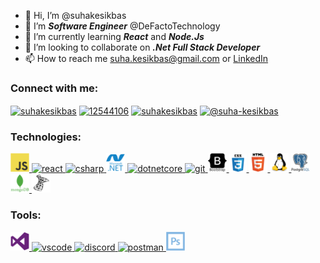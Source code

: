 - 👋 Hi, I’m @suhakesikbas
- 👀 I’m ***Software Engineer*** @DeFactoTechnology
- 🌱 I’m currently learning ***React*** and ***Node.Js***
- 💞️ I’m looking to collaborate on ***.Net Full Stack Developer***
- 📫 How to reach me [suha.kesikbas@gmail.com](mailto:suha.kesikbas@gmail.com) or [LinkedIn](https://tr.linkedin.com/in/suhakesikbas)

<h3 align="left">Connect with me:</h3>
<p align="left">
<a href="https://www.linkedin.com/in/suhakesikbas/" target="blank" rel=”noopener”><img align="center" src="https://cdns.iconmonstr.com/wp-content/releases/preview/2012/240/iconmonstr-linkedin-3.png" alt="suhakesikbas" height="30" width="30" /></a>
<a href="https://stackoverflow.com/users/12587470/suha-kesikbas" target="blank" rel=”noopener”><img align="center" src="https://upload.wikimedia.org/wikipedia/commons/thumb/e/ef/Stack_Overflow_icon.svg/768px-Stack_Overflow_icon.svg.png" alt="12544106" height="45" width="45" /></a>
<a href="https://www.instagram.com/suhakesikbas" target="blank" rel=”noopener”><img align="center" src="https://upload.wikimedia.org/wikipedia/commons/thumb/e/e7/Instagram_logo_2016.svg/1200px-Instagram_logo_2016.svg.png" alt="suhakesikbas" height="30" width="30" /></a>
<a href="https://suha-kesikbas.medium.com/" target="blank" rel=”noopener”><img align="center" src="https://cdn.jsdelivr.net/npm/simple-icons@3.0.1/icons/medium.svg" alt="@suha-kesikbas" height="30" width="40" /></a>
</p>

<h3 align="left">Technologies:</h3>
<p align="left"> 
<a href="https://developer.mozilla.org/en-US/docs/Web/JavaScript" target="_blank" rel=”noopener”> <img src="https://raw.githubusercontent.com/devicons/devicon/master/icons/javascript/javascript-original.svg" alt="javascript" width="30" height="30"/> </a> 
<a href="https://reactjs.org/" target="_blank" rel=”noopener”> <img src="https://upload.wikimedia.org/wikipedia/commons/thumb/4/47/React.svg/1200px-React.svg.png" alt="react" width="33" height="30"/> </a> 
 <a href="https://docs.microsoft.com/en-us/dotnet/csharp/" target="_blank" rel=”noopener”> <img src="https://seeklogo.com/images/C/c-sharp-c-logo-02F17714BA-seeklogo.com.png" alt="csharp" width="27" height="30"/> </a>
  <a href="https://dotnet.microsoft.com/" target="_blank" rel=”noopener”> <img src="https://raw.githubusercontent.com/devicons/devicon/master/icons/dot-net/dot-net-plain-wordmark.svg" alt="dotnetcore" width="30" height="30"/> </a>
<a href="https://dotnet.microsoft.com/" target="_blank" rel=”noopener”> <img src="https://upload.wikimedia.org/wikipedia/commons/thumb/e/ee/.NET_Core_Logo.svg/1200px-.NET_Core_Logo.svg.png" alt="dotnetcore" width="30" height="30"/> </a>
<a href="https://git-scm.com/" target="_blank" rel=”noopener”> <img src="https://www.vectorlogo.zone/logos/git-scm/git-scm-icon.svg" alt="git" width="30" height="30"/> </a>
<a href="https://getbootstrap.com" target="_blank" rel=”noopener”> <img src="https://raw.githubusercontent.com/devicons/devicon/master/icons/bootstrap/bootstrap-plain-wordmark.svg" alt="bootstrap" width="30" height="30"/> </a>
<a href="https://www.w3schools.com/css/" target="_blank" rel=”noopener”> <img src="https://raw.githubusercontent.com/devicons/devicon/master/icons/css3/css3-original-wordmark.svg" alt="css3" width="28" height="28"/> </a> 
<a href="https://www.w3.org/html/" target="_blank" rel=”noopener”> <img src="https://raw.githubusercontent.com/devicons/devicon/master/icons/html5/html5-original-wordmark.svg" alt="html5" width="30" height="30"/> </a> 
<a href="https://www.linux.org/" target="_blank" rel=”noopener”> <img src="https://raw.githubusercontent.com/devicons/devicon/master/icons/linux/linux-original.svg" alt="linux" width="30" height="30"/> </a> 
<a href="https://www.postgresql.org" target="_blank" rel=”noopener”> <img src="https://raw.githubusercontent.com/devicons/devicon/master/icons/postgresql/postgresql-original-wordmark.svg" alt="postgresql" width="30" height="30"/> </a>
<a href="https://www.mongodb.com/" target="_blank" rel=”noopener”> <img src="https://raw.githubusercontent.com/devicons/devicon/master/icons/mongodb/mongodb-plain-wordmark.svg" alt="mongodb" width="30" height="30"/> </a>
<a href="https://docs.microsoft.com/tr-tr/sql/" target="_blank" rel=”noopener”> <img src="https://raw.githubusercontent.com/devicons/devicon/master/icons/microsoftsqlserver/microsoftsqlserver-plain.svg" alt="microsoftsqlserver" width="30" height="30"/> </a>
  
<h3 align="left">Tools:</h3>
<a href="https://visualstudio.microsoft.com/" target="_blank" rel=”noopener”> <img src="https://raw.githubusercontent.com/devicons/devicon/master/icons/visualstudio/visualstudio-plain.svg" alt="visualstudio" width="30" height="30"/> </a>
<a href="https://code.visualstudio.com/" target="_blank" rel=”noopener”> <img src="https://upload.wikimedia.org/wikipedia/commons/thumb/9/9a/Visual_Studio_Code_1.35_icon.svg/1024px-Visual_Studio_Code_1.35_icon.svg.png" alt="vscode" width="30" height="30"/> </a>
<a href="https://discord.com/" target="_blank" rel=”noopener”> <img src="https://cdn4.iconfinder.com/data/icons/logos-and-brands/512/91_Discord_logo_logos-512.png" alt="discord" width="30" height="30"/> </a> 
<a href="https://postman.com" target="_blank" rel=”noopener”> <img src="https://www.vectorlogo.zone/logos/getpostman/getpostman-icon.svg" alt="postman" width="30" height="30"/> </a> 
<a href="https://www.photoshop.com/en" target="_blank" rel=”noopener”> <img src="https://raw.githubusercontent.com/devicons/devicon/master/icons/photoshop/photoshop-line.svg" alt="photoshop" width="30" height="30"/> </a> 

</p>
<p style="vertical-align:top;">
   <img alt="" src="https://github-readme-stats.vercel.app/api/top-langs/?username=suhakesikbas&layout=compact&theme=dark">
  </p>
  <p style="vertical-align:top
;">
  <img alt="" src="https://github-readme-stats.vercel.app/api?username=suhakesikbas&show_icons=true&theme=dark">
  </p>

<!---
suhakesikbas/suhakesikbas is a ✨ special ✨ repository because its `README.md` (this file) appears on your GitHub profile.
You can click the Preview link to take a look at your changes.
--->
